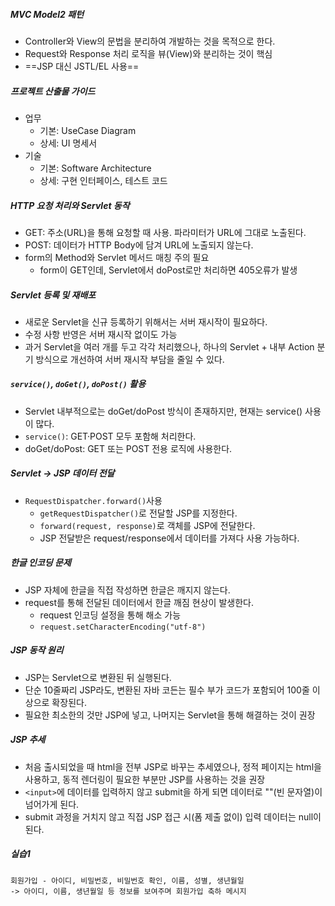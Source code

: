 ##### MVC Model2 패턴
- Controller와 View의 문법을 분리하여 개발하는 것을 목적으로 한다.
- Request와 Response 처리 로직을 뷰(View)와 분리하는 것이 핵심
- ==JSP 대신 JSTL/EL 사용==

##### 프로젝트 산출물 가이드
- 업무
	- 기본: UseCase Diagram
	- 상세: UI 명세서
- 기술
	- 기본: Software Architecture
	- 상세: 구현 인터페이스, 테스트 코드

##### HTTP 요청 처리와 Servlet 동작
- GET: 주소(URL)을 통해 요청할 때 사용. 파라미터가 URL에 그대로 노출된다.
- POST: 데이터가 HTTP Body에 담겨 URL에 노출되지 않는다.
- form의 Method와 Servlet 메서드 매칭 주의 필요
	- form이 GET인데, Servlet에서 doPost로만 처리하면 405오류가 발생

##### Servlet 등록 및 재배포
- 새로운 Servlet을 신규 등록하기 위해서는 서버 재시작이 필요하다.
- 수정 사항 반영은 서버 재시작 없이도 가능
- 과거 Servlet을 여러 개를 두고 각각 처리했으나, 하나의 Servlet + 내부 Action 분기 방식으로 개선하여 서버 재시작 부담을 줄일 수 있다.

##### `service()`, `doGet()`, `doPost()` 활용
- Servlet 내부적으로는 doGet/doPost 방식이 존재하지만, 현재는 service() 사용이 많다.
- `service()`: GET·POST 모두 포함해 처리한다.
- doGet/doPost: GET 또는 POST 전용 로직에 사용한다.

##### Servlet → JSP 데이터 전달
- `RequestDispatcher.forward()`사용
	- `getRequestDispatcher()`로 전달할 JSP를 지정한다.
	- `forward(request, response)`로 객체를 JSP에 전달한다.
	- JSP  전달받은 request/response에서 데이터를 가져다 사용 가능하다.

##### 한글 인코딩 문제
- JSP 자체에 한글을 직접 작성하면 한글은 깨지지 않는다.
- request를 통해 전달된 데이터에서 한글 깨짐 현상이 발생한다.
	- request 인코딩 설정을 통해 해소 가능
	- `request.setCharacterEncoding("utf-8")`

##### JSP 동작 원리
- JSP는 Servlet으로 변환된 뒤 실행된다.
- 단순 10줄짜리 JSP라도, 변환된 자바 코든는 필수 부가 코드가 포함되어 100줄 이상으로 확장된다.
- 필요한 최소한의 것만 JSP에 넣고, 나머지는 Servlet을 통해 해결하는 것이 권장


##### JSP 추세 
- 처음 출시되었을 때 html을 전부 JSP로 바꾸는 추세였으나, 정적 페이지는 html을 사용하고, 동적 렌더링이 필요한 부분만 JSP를 사용하는 것을 권장
- `<input>`에 데이터를 입력하지 않고 submit을 하게 되면 데이터로 ""(빈 문자열)이 넘어가게 된다.
- submit 과정을 거치지 않고 직접 JSP 접근 시(폼 제출 없이) 입력 데이터는 null이 된다.

##### 실습1
```
회원가입 - 아이디, 비밀번호, 비밀번호 확인, 이름, 성별, 생년월일 
-> 아이디, 이름, 생년월일 등 정보를 보여주며 회원가입 축하 메시지
```